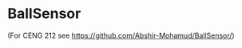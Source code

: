 # BallSensor
<p>(For CENG 212 see <a href="https://github.com/six0four/ceng212/blob/master/README.md">https://github.com/Abshir-Mohamud/BallSensor/</a>)</p>
